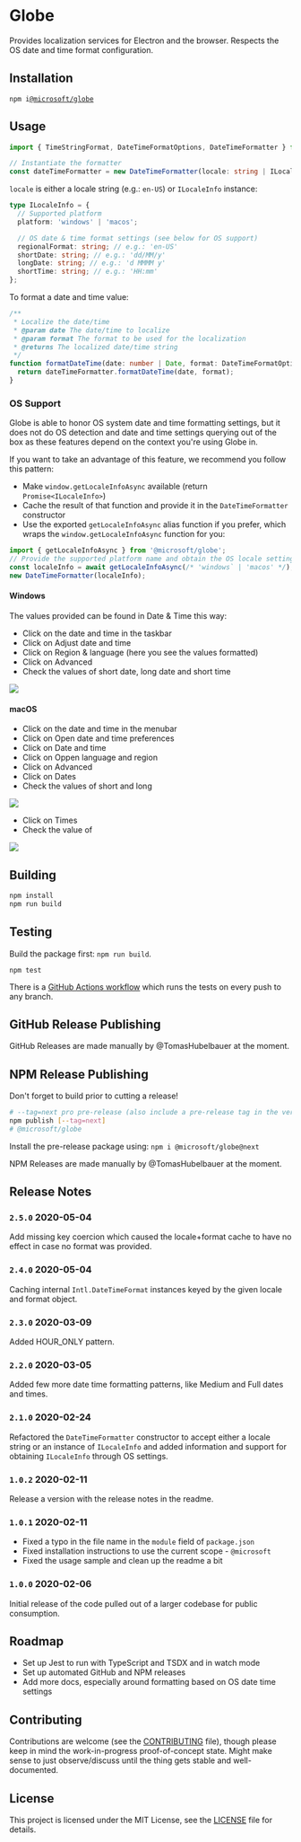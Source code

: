 # Globe

Provides localization services for Electron and the browser.
Respects the OS date and time format configuration.

## Installation

`npm i`[`@microsoft/globe`](https://www.npmjs.com/package/@microsoft/globe)

## Usage

```typescript
import { TimeStringFormat, DateTimeFormatOptions, DateTimeFormatter } from 'globe';

// Instantiate the formatter
const dateTimeFormatter = new DateTimeFormatter(locale: string | ILocaleInfo);
```

`locale` is either a locale string (e.g.: `en-US`) or `ILocaleInfo` instance:

```typescript
type ILocaleInfo = {
  // Supported platform
  platform: 'windows' | 'macos';

  // OS date & time format settings (see below for OS support)
  regionalFormat: string; // e.g.: 'en-US'
  shortDate: string; // e.g.: 'dd/MM/y'
  longDate: string; // e.g.: 'd MMMM y'
  shortTime: string; // e.g.: 'HH:mm'
};
```

To format a date and time value:

```typescript
/**
 * Localize the date/time
 * @param date The date/time to localize
 * @param format The format to be used for the localization
 * @returns The localized date/time string
 */
function formatDateTime(date: number | Date, format: DateTimeFormatOptions) {
  return dateTimeFormatter.formatDateTime(date, format);
}
```

### OS Support

Globe is able to honor OS system date and time formatting settings, but it does
not do OS detection and date and time settings querying out of the box as these
features depend on the context you're using Globe in.

If you want to take an advantage of this feature, we recommend you follow this
pattern:

- Make `window.getLocaleInfoAsync` available (return `Promise<ILocaleInfo>`)
- Cache the result of that function and provide it in the `DateTimeFormatter`
  constructor
- Use the exported `getLocaleInfoAsync` alias function if you prefer, which
  wraps the `window.getLocaleInfoAsync` function for you:

```typescript
import { getLocaleInfoAsync } from '@microsoft/globe';
// Provide the supported platform name and obtain the OS locale settings
const localeInfo = await getLocaleInfoAsync(/* 'windows` | 'macos' */);
new DateTimeFormatter(localeInfo);
```

#### Windows

The values provided can be found in Date & Time this way:

- Click on the date and time in the taskbar
- Click on Adjust date and time
- Click on Region & language (here you see the values formatted)
- Click on Advanced
- Check the values of short date, long date and short time

![](./windows.png)

#### macOS

- Click on the date and time in the menubar
- Click on Open date and time preferences
- Click on Date and time
- Click on Oppen language and region
- Click on Advanced
- Click on Dates
- Check the values of short and long

![](./macos-dates.png)

- Click on Times
- Check the value of 

![](./macos-times.png)

## Building

```sh
npm install
npm run build
```

## Testing

Build the package first: `npm run build`.

`npm test`

There is a [GitHub Actions workflow](.github/workflows/main.yml) which runs the
tests on every push to any branch.

## GitHub Release Publishing

GitHub Releases are made manually by @TomasHubelbauer at the moment.

## NPM Release Publishing

Don't forget to build prior to cutting a release!

```sh
# --tag=next pro pre-release (also include a pre-release tag in the version code)
npm publish [--tag=next]
# @microsoft/globe
```

Install the pre-release package using: `npm i @microsoft/globe@next`

NPM Releases are made manually by @TomasHubelbauer at the moment.

## Release Notes

### `2.5.0` 2020-05-04

Add missing key coercion which caused the locale+format cache to have no effect
in case no format was provided.

### `2.4.0` 2020-05-04

Caching internal `Intl.DateTimeFormat` instances keyed by the given locale and
format object.

### `2.3.0` 2020-03-09

Added HOUR_ONLY pattern.

### `2.2.0` 2020-03-05

Added few more date time formatting patterns, like Medium and Full dates and times.

### `2.1.0` 2020-02-24

Refactored the `DateTimeFormatter` constructor to accept either a locale
string or an instance of `ILocaleInfo` and added information and support
for obtaining `ILocaleInfo` through OS settings.

### `1.0.2` 2020-02-11

Release a version with the release notes in the readme.

### `1.0.1` 2020-02-11

- Fixed a typo in the file name in the `module` field of `package.json`
- Fixed installation instructions to use the current scope - `@microsoft`
- Fixed the usage sample and clean up the readme a bit

### `1.0.0` 2020-02-06

Initial release of the code pulled out of a larger codebase for
public consumption.

## Roadmap

- Set up Jest to run with TypeScript and TSDX and in watch mode
- Set up automated GitHub and NPM releases
- Add more docs, especially around formatting based on OS date time settings

## Contributing

Contributions are welcome (see the [CONTRIBUTING](./CONTRIBUTING.md) file),
though please keep in mind the work-in-progress proof-of-concept state.
Might make sense to just observe/discuss until the thing gets stable and well-documented.

## License

This project is licensed under the MIT License, see the [LICENSE](LICENSE) file for details.
